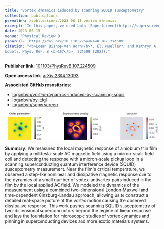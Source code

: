 ```yaml
---
title: "Vortex dynamics induced by scanning SQUID susceptometry"
collection: publications
permalink: /publications/2023-06-15-vortex-dynamics
excerpt: 'In this paper, we used both [SuperScreen](https://superscreen.readthedocs.io/en/latest/index.html) (a 2D London-Maxwell solver) and [pyTDGL](https://py-tdgl.readthedocs.io/en/latest/) (a 2D time-dependent Ginzburg-Landau solver) to simulate the dynamics of quantum vortices generated in a superconducting thin film by a local magnetic field source. Our modeling allowed us to identify distinct "fingerprints" of the dynamics of a small number of vortex-antivortex pairs generated during measurements of the local magnetic response of a superconducting thin film close to its critical temperature.'
date: 2023-06-15
venue: 'Physical Review B'
paperurl: 'https://doi.org/10.1103/PhysRevB.107.224509'
citation: "<b>Logan Bishop-Van Horn</b>*, Eli Mueller*, and Kathryn A. Moler, &quot;Vortex dynamics induced by scanning SQUID susceptometry
&quot;, Phys. Rev. B <b>107</b>, 224509 (2023)."
---
```


**Publisher link**: [10.1103/PhysRevB.107.224509](https://doi.org/10.1103/PhysRevB.107.224509)

**Open access link**: [arXiv:2304.13093](https://arxiv.org/abs/2304.13093)

**Associated GitHub resositories**:
- [loganbvh/vortex-dynamics-induced-by-scanning-squid](https://github.com/loganbvh/vortex-dynamics-induced-by-scanning-squid)
- [loganbvh/py-tdgl](https://github.com/loganbvh/py-tdgl)
- [loganbvh/superscreen](https://github.com/loganbvh/superscreen)

![Vortex dynamics](../images/dynamics.webp)

**Summary**: We measured the local magnetic response of a niobium thin film by applying a millitesla-scale AC magnetic field using a micron-scale field coil and detecting the response with a micron-scale pickup loop in a scanning superconducting quantum interference device (SQUID) susceptometry measurement. Near the film's critical temperature, we observed a step-like nonlinear and dissipative magnetic response due to the dynamics of a small number of vortex-antivortex pairs induced in the film by the local applied AC field. We modeled the dynamics of the measurement using a combined two-dimensional London-Maxwell and time-dependent Ginzburg-Landau approach, allowing us to construct a detailed real-space picture of the vortex motion causing the observed dissipative response. This work pushes scanning SQUID susceptometry of two-dimensional superconductors beyond the regime of linear response and lays the foundation for microscopic studies of vortex dynamics and pinning in superconducting devices and more exotic materials systems.
